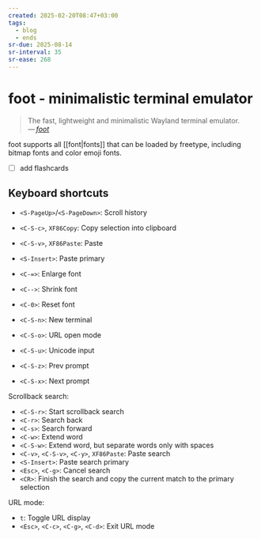 ```yaml
---
created: 2025-02-20T08:47+03:00
tags:
  - blog
  - ends
sr-due: 2025-08-14
sr-interval: 35
sr-ease: 268
---
```


# foot - minimalistic terminal emulator

> The fast, lightweight and minimalistic Wayland terminal emulator.\
> — <cite>[foot](https://codeberg.org/dnkl/foot)</cite>

foot supports all [[font|fonts]] that can be loaded by freetype, including bitmap fonts and color emoji fonts.

- [ ] add flashcards

## Keyboard shortcuts

- `<S-PageUp>`/`<S-PageDown>`: Scroll history
- `<C-S-c>`, `XF86Copy`: Copy selection into clipboard
- `<C-S-v>`, `XF86Paste`: Paste
- `<S-Insert>`: Paste primary
- `<C-=>`: Enlarge font
- `<C-->`: Shrink font
- `<C-0>`: Reset font
- `<C-S-n>`: New terminal

- `<C-S-o>`: URL open mode
- `<C-S-u>`: Unicode input
- `<C-S-z>`: Prev prompt
- `<C-S-x>`: Next prompt

Scrollback search:

- `<C-S-r>`: Start scrollback search
- `<C-r>`: Search back
- `<C-s>`: Search forward
- `<C-w>`: Extend word
- `<C-S-w>`: Extend word, but separate words only with spaces
- `<C-v>`, `<C-S-v>`, `<C-y>`, `XF86Paste`: Paste search
- `<S-Insert>`: Paste search primary
- `<Esc>`, `<C-g>`: Cancel search
- `<CR>`: Finish the search and copy the current match to the primary selection

URL mode:

- `t`: Toggle URL display
- `<Esc>`, `<C-c>`, `<C-g>`, `<C-d>`: Exit URL mode
